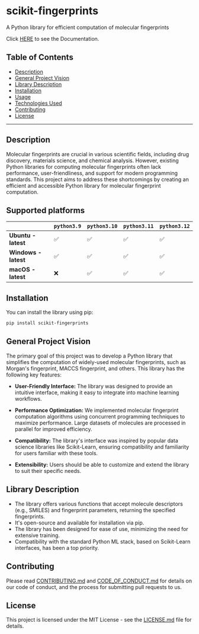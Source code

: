# scikit-fingerprints

A Python library for efficient computation of molecular fingerprints

Click [HERE](https://scikit-fingerprints.github.io/scikit-fingerprints/) to see the Documentation.

## Table of Contents

- [Description](#description)
- [General Project Vision](#general-project-vision)
- [Library Description](#library-description)
- [Installation](#installation)
- [Usage](#usage)
- [Technologies Used](#technologies-used)
- [Contributing](#contributing)
- [License](#license)

---

## Description

Molecular fingerprints are crucial in various scientific fields, including drug discovery, materials science, and
chemical analysis. However, existing Python libraries for computing molecular fingerprints often lack performance,
user-friendliness, and support for modern programming standards. This project aims to address these shortcomings by
creating an efficient and accessible Python library for molecular fingerprint computation.

## Supported platforms

|                      | `python3.9` | `python3.10` | `python3.11` | `python3.12` |
|----------------------|-------------|--------------|--------------|--------------|
| **Ubuntu - latest**  | ✅           | ✅            | ✅            | ✅            |
| **Windows - latest** | ✅           | ✅            | ✅            | ✅            |
| **macOS - latest**   | ❌           | ✅            | ✅            | ✅            |

## Installation

You can install the library using pip:

```bash
pip install scikit-fingerprints
```

## General Project Vision

The primary goal of this project was to develop a Python library that simplifies the computation of widely-used
molecular fingerprints, such as Morgan's fingerprint, MACCS fingerprint, and others. This library has the following key
features:

- **User-Friendly Interface:** The library was designed to provide an intuitive interface, making it easy to integrate
  into machine learning workflows.

- **Performance Optimization:** We implemented molecular fingerprint computation algorithms using concurrent programming
  techniques to maximize performance. Large datasets of molecules are processed in parallel for improved efficiency.

- **Compatibility:** The library's interface was inspired by popular data science libraries like Scikit-Learn, ensuring
  compatibility and familiarity for users familiar with these tools.

- **Extensibility:** Users should be able to customize and extend the library to suit their specific needs.

## Library Description

- The library offers various functions that accept molecule descriptors (e.g., SMILES) and fingerprint parameters,
  returning the specified fingerprints.
- It's open-source and available for installation via pip.
- The library has been designed for ease of use, minimizing the need for extensive training.
- Compatibility with the standard Python ML stack, based on Scikit-Learn interfaces, has been a top priority.

## Contributing

Please read [CONTRIBUTING.md](CONTRIBUTING.md) and [CODE_OF_CONDUCT.md](CODE_OF_CONDUCT.md) for details on our code of
conduct, and the process for submitting pull requests to us.

## License

This project is licensed under the MIT License - see the [LICENSE.md](LICENSE.md) file for details.

